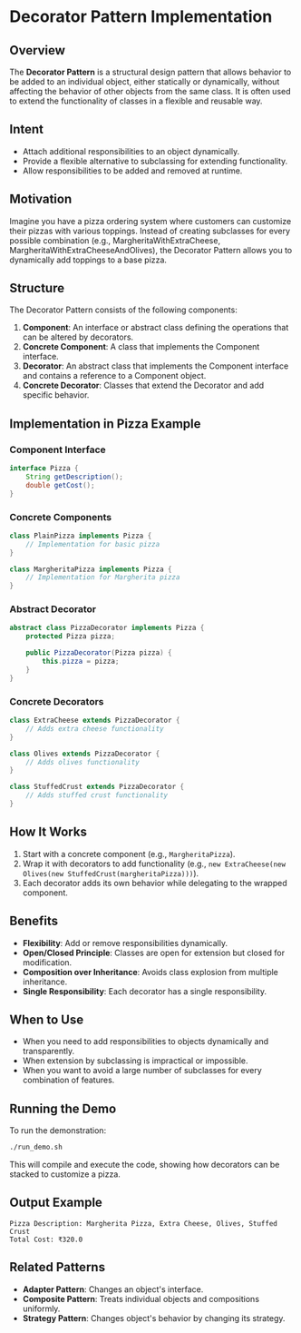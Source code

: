 # Decorator Pattern Implementation

## Overview
The **Decorator Pattern** is a structural design pattern that allows behavior to be added to an individual object, either statically or dynamically, without affecting the behavior of other objects from the same class. It is often used to extend the functionality of classes in a flexible and reusable way.

## Intent
- Attach additional responsibilities to an object dynamically.
- Provide a flexible alternative to subclassing for extending functionality.
- Allow responsibilities to be added and removed at runtime.

## Motivation
Imagine you have a pizza ordering system where customers can customize their pizzas with various toppings. Instead of creating subclasses for every possible combination (e.g., MargheritaWithExtraCheese, MargheritaWithExtraCheeseAndOlives), the Decorator Pattern allows you to dynamically add toppings to a base pizza.

## Structure
The Decorator Pattern consists of the following components:

1. **Component**: An interface or abstract class defining the operations that can be altered by decorators.
2. **Concrete Component**: A class that implements the Component interface.
3. **Decorator**: An abstract class that implements the Component interface and contains a reference to a Component object.
4. **Concrete Decorator**: Classes that extend the Decorator and add specific behavior.

## Implementation in Pizza Example

### Component Interface
```java
interface Pizza {
    String getDescription();
    double getCost();
}
```

### Concrete Components
```java
class PlainPizza implements Pizza {
    // Implementation for basic pizza
}

class MargheritaPizza implements Pizza {
    // Implementation for Margherita pizza
}
```

### Abstract Decorator
```java
abstract class PizzaDecorator implements Pizza {
    protected Pizza pizza;

    public PizzaDecorator(Pizza pizza) {
        this.pizza = pizza;
    }
}
```

### Concrete Decorators
```java
class ExtraCheese extends PizzaDecorator {
    // Adds extra cheese functionality
}

class Olives extends PizzaDecorator {
    // Adds olives functionality
}

class StuffedCrust extends PizzaDecorator {
    // Adds stuffed crust functionality
}
```

## How It Works
1. Start with a concrete component (e.g., `MargheritaPizza`).
2. Wrap it with decorators to add functionality (e.g., `new ExtraCheese(new Olives(new StuffedCrust(margheritaPizza)))`).
3. Each decorator adds its own behavior while delegating to the wrapped component.

## Benefits
- **Flexibility**: Add or remove responsibilities dynamically.
- **Open/Closed Principle**: Classes are open for extension but closed for modification.
- **Composition over Inheritance**: Avoids class explosion from multiple inheritance.
- **Single Responsibility**: Each decorator has a single responsibility.

## When to Use
- When you need to add responsibilities to objects dynamically and transparently.
- When extension by subclassing is impractical or impossible.
- When you want to avoid a large number of subclasses for every combination of features.

## Running the Demo
To run the demonstration:
```bash
./run_demo.sh
```

This will compile and execute the code, showing how decorators can be stacked to customize a pizza.

## Output Example
```
Pizza Description: Margherita Pizza, Extra Cheese, Olives, Stuffed Crust
Total Cost: ₹320.0
```

## Related Patterns
- **Adapter Pattern**: Changes an object's interface.
- **Composite Pattern**: Treats individual objects and compositions uniformly.
- **Strategy Pattern**: Changes object's behavior by changing its strategy.
